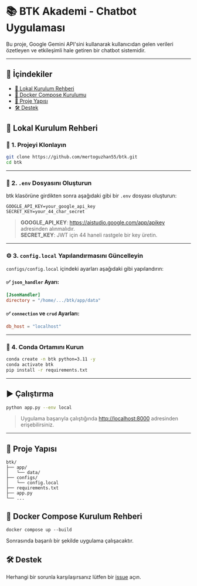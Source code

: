 # 📚 BTK Akademi - Chatbot Uygulaması

Bu proje, Google Gemini API'sini kullanarak kullanıcıdan gelen verileri özetleyen ve etkileşimli hale getiren bir chatbot sistemidir.

---

## 📌 İçindekiler

- [🚀 Lokal Kurulum Rehberi](#-lokal-kurulum-rehberi)
- [🐳 Docker Compose Kurulumu](#-docker-compose-kurulum-rehberi)
- [📁 Proje Yapısı](#-proje-yapisi)
- [🛠 Destek](#-destek)


## 🚀 Lokal Kurulum Rehberi

### 🔧 1. Projeyi Klonlayın

```bash
git clone https://github.com/mertoguzhan55/btk.git
cd btk
```

---

### 🧪 2. `.env` Dosyasını Oluşturun

btk klasörüne girdikten sonra aşağıdaki gibi bir `.env` dosyası oluşturun:

```env
GOOGLE_API_KEY=your_google_api_key
SECRET_KEY=your_44_char_secret
```

> **GOOGLE_API_KEY**: https://aistudio.google.com/app/apikey adresinden alınmalıdır.  
> **SECRET_KEY**: JWT için 44 haneli rastgele bir key üretin.

---

### ⚙️ 3. `config.local` Yapılandırmasını Güncelleyin

`configs/config.local` içindeki ayarları aşağıdaki gibi yapılandırın:

#### ✅ `json_handler` Ayarı:
```toml
[JsonHandler]
directory = "/home/.../btk/app/data"
```

#### ✅ `connection` ve `crud` Ayarları:
```toml
db_host = "localhost"
```

---

### 🐍 4. Conda Ortamını Kurun

```bash
conda create -n btk python=3.11 -y
conda activate btk
pip install -r requirements.txt
```

---

## ▶️ Çalıştırma

```bash
python app.py --env local
```

> Uygulama başarıyla çalıştığında [http://localhost:8000](http://localhost:8000) adresinden erişebilirsiniz.

---

## 📁 Proje Yapısı

```
btk/
├── app/
│   └── data/
├── configs/
│   └── config.local
├── requirements.txt
├── app.py
└── ...
```

## 🚀 Docker Compose Kurulum Rehberi

```
docker compose up --build
```
Sonrasında başarılı bir şekilde uygulama çalışacaktır.



## 🛠 Destek

Herhangi bir sorunla karşılaşırsanız lütfen bir [issue](https://github.com/mertoguzhan55/btk/issues) açın.
